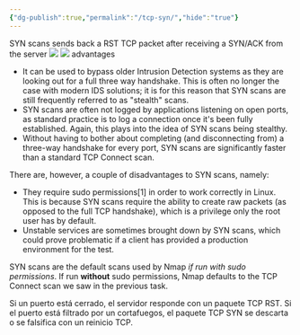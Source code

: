 ```yaml
---
{"dg-publish":true,"permalink":"/tcp-syn/","hide":"true"}
---
```



SYN scans sends back a RST TCP packet after receiving a SYN/ACK from the server
![](https://i.imgur.com/cPzF0kU.png)
![](https://i.imgur.com/bcgeZmI.png)
advantages
- It can be used to bypass older Intrusion Detection systems as they are looking out for a full three way handshake. This is often no longer the case with modern IDS solutions; it is for this reason that SYN scans are still frequently referred to as "stealth" scans.
- SYN scans are often not logged by applications listening on open ports, as standard practice is to log a connection once it's been fully established. Again, this plays into the idea of SYN scans being stealthy.
- Without having to bother about completing (and disconnecting from) a three-way handshake for every port, SYN scans are significantly faster than a standard TCP Connect scan.

There are, however, a couple of disadvantages to SYN scans, namely:

- They require sudo permissions[1] in order to work correctly in Linux. This is because SYN scans require the ability to create raw packets (as opposed to the full TCP handshake), which is a privilege only the root user has by default.
- Unstable services are sometimes brought down by SYN scans, which could prove problematic if a client has provided a production environment for the test.

SYN scans are the default scans used by Nmap _if run with sudo permissions_. If run **without** sudo permissions, Nmap defaults to the TCP Connect scan we saw in the previous task.

Si un puerto está cerrado, el servidor responde con un paquete TCP RST. Si el puerto está filtrado por un cortafuegos, el paquete TCP SYN se descarta o se falsifica con un reinicio TCP.
